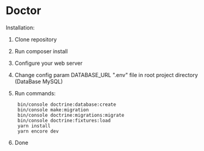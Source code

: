 Doctor
======================

Installation:

1. Clone repository

2. Run composer install

3. Configure your web server

4. Change config param DATABASE_URL ".env" file in root project directory (DataBase MySQL) 

5. Run commands:
    
        bin/console doctrine:database:create
        bin/console make:migration
        bin/console doctrine:migrations:migrate
        bin/console doctrine:fixtures:load
        yarn install
        yarn encore dev

6. Done